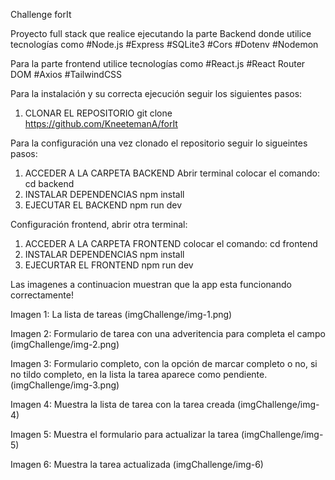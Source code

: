 Challenge forIt

Proyecto full stack que realice ejecutando la parte 
Backend donde utilice tecnologías como 
#Node.js
#Express
#SQLite3
#Cors
#Dotenv
#Nodemon

Para la parte frontend
utilice tecnologías como
#React.js
#React Router DOM
#Axios
#TailwindCSS


Para la instalación y su correcta ejecución seguir los siguientes pasos:

1) CLONAR EL REPOSITORIO
    git clone https://github.com/KneetemanA/forIt

Para la configuración una vez clonado el repositorio seguir lo sigueintes pasos:

1) ACCEDER A LA CARPETA BACKEND
    Abrir terminal colocar el comando: cd backend
2) INSTALAR DEPENDENCIAS 
    npm install
3) EJECUTAR EL BACKEND
    npm run dev

Configuración frontend, abrir otra terminal:
1) ACCEDER A LA CARPETA FRONTEND
    colocar el comando: cd frontend
2) INSTALAR DEPENDENCIAS
    npm install
3) EJECURTAR EL FRONTEND
    npm run dev

Las imagenes a continuacion muestran que la app esta funcionando correctamente!

Imagen 1: La lista de tareas
(imgChallenge/img-1.png)

Imagen 2: Formulario de tarea con una adveritencia para completa el campo
(imgChallenge/img-2.png)

Imagen 3: Formulario completo, con la opción de marcar completo o no, si no tildo completo, en la lista la tarea aparece como pendiente.
(imgChallenge/img-3.png)

Imagen 4: Muestra la lista de tarea con la tarea creada
(imgChallenge/img-4)

Imagen 5: Muestra el formulario para actualizar la tarea
(imgChallenge/img-5)

Imagen 6: Muestra la tarea actualizada
(imgChallenge/img-6)